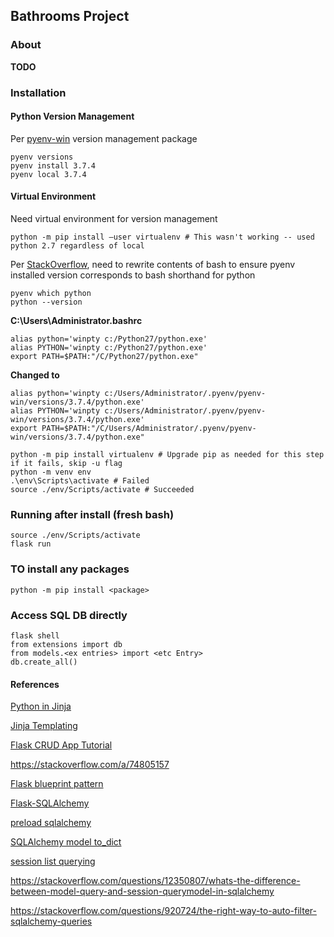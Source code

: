 ## Bathrooms Project

### About

__TODO__

### Installation

#### Python Version Management

Per [pyenv-win](https://pypi.org/project/pyenv-win/) version management package

```
pyenv versions
pyenv install 3.7.4
pyenv local 3.7.4
```

#### Virtual Environment

Need virtual environment for version management

```
python -m pip install –user virtualenv # This wasn't working -- used python 2.7 regardless of local
```

Per [StackOverflow](https://stackoverflow.com/a/64139341), need to rewrite contents of bash to ensure pyenv installed version corresponds to bash shorthand for python

```
pyenv which python
python --version
```


__C:\Users\Administrator\.bashrc__
```
alias python='winpty c:/Python27/python.exe'
alias PYTHON='winpty c:/Python27/python.exe'
export PATH=$PATH:"/C/Python27/python.exe"
```
__Changed to__
```
alias python='winpty c:/Users/Administrator/.pyenv/pyenv-win/versions/3.7.4/python.exe'
alias PYTHON='winpty c:/Users/Administrator/.pyenv/pyenv-win/versions/3.7.4/python.exe'
export PATH=$PATH:"/C/Users/Administrator/.pyenv/pyenv-win/versions/3.7.4/python.exe"
```

```
python -m pip install virtualenv # Upgrade pip as needed for this step if it fails, skip -u flag
python -m venv env
.\env\Scripts\activate # Failed 
source ./env/Scripts/activate # Succeeded
```

### Running after install (fresh bash)

```
source ./env/Scripts/activate
flask run
```

### TO install any packages

```
python -m pip install <package>
```

### Access SQL DB directly

```
flask shell
from extensions import db
from models.<ex entries> import <etc Entry>
db.create_all()
```

#### References

[Python in Jinja](https://stackoverflow.com/questions/6036082/call-a-python-function-from-jinja2)

[Jinja Templating](https://jinja.palletsprojects.com/en/3.0.x/tricks/#highlighting-active-menu-items)

[Flask CRUD App Tutorial](https://www.digitalocean.com/community/tutorials/how-to-make-a-web-application-using-flask-in-python-3#step-6-displaying-a-single-post)

https://stackoverflow.com/a/74805157

[Flask blueprint pattern](https://flask.palletsprojects.com/en/2.1.x/tutorial/views/)

[Flask-SQLAlchemy](https://flask-sqlalchemy.palletsprojects.com/en/3.1.x/)

[preload sqlalchemy](https://stackoverflow.com/a/63291666)

[SQLAlchemy model to_dict](https://www.slingacademy.com/article/sqlalchemy-convert-query-results-into-dictionary/#Basic_Conversion_to_Dictionary)

[session list querying](https://stackoverflow.com/a/48467116)

https://stackoverflow.com/questions/12350807/whats-the-difference-between-model-query-and-session-querymodel-in-sqlalchemy

https://stackoverflow.com/questions/920724/the-right-way-to-auto-filter-sqlalchemy-queries

